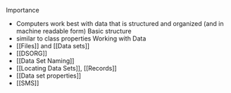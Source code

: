 Importance
- Computers work best with data that is structured and organized (and in machine readable form)
Basic structure
- similar to class properties
Working with Data
- [[Files]] and [[Data sets]]
- [[DSORG]]
- [[Data Set Naming]]
- [[Locating Data Sets]], [[Records]]
- [[Data set properties]]
- [[SMS]]